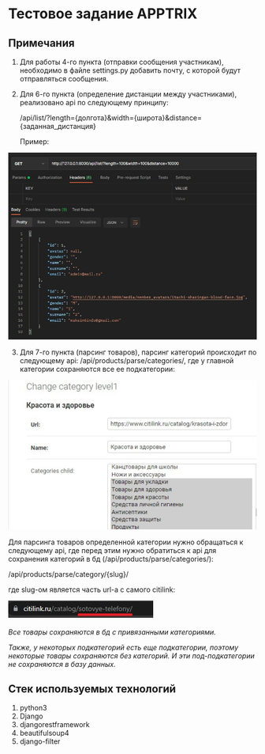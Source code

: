 # Тестовое задание APPTRIX

## Примечания

1) Для работы 4-го пункта (отправки сообщения участникам), необходимо в файле settings.py добавить почту, с которой будут отправляться сообщения.  


2) Для 6-го пункта (определение дистанции между участниками), реализовано api по следующему принципу:
    
    /api/list/?length={долгота}&width={широта}&distance={заданная_дистанция}

    Пример: 

![](README_images/img1.jpg)

3) Для 7-го пункта (парсинг товаров), парсинг категорий происходит по следующему api:
   /api/products/parse/categories/, где у главной категории сохраняются все ее подкатегории:

![](README_images/img2.jpg)

   Для парсинга товаров определенной категории нужно обращаться к следующему api, где перед этим нужно обратиться к api для сохранения категорий в бд (/api/products/parse/categories/):

   /api/products/parse/category/{slug}/

   где slug-ом является часть url-а с самого citilink:

![](README_images/img3.jpg)

   *Все товары сохраняются в бд с привязанными категориями.*

   *Также, у некоторых подкатегорий есть еще подкатегории, поэтому некоторые товары сохраняются без категорий.*
   *И эти под-подкатегории не сохраняются в базу данных.* 

## Стек используемых технологий

1) python3
2) Django
3) djangorestframework
4) beautifulsoup4 
5) django-filter